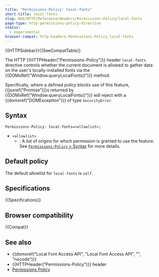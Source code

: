 ```yaml
---
title: "Permissions-Policy: local-fonts"
short-title: local-fonts
slug: Web/HTTP/Reference/Headers/Permissions-Policy/local-fonts
page-type: http-permissions-policy-directive
status:
  - experimental
browser-compat: http.headers.Permissions-Policy.local-fonts
---
```


{{HTTPSidebar}}{{SeeCompatTable}}

The HTTP {{HTTPHeader("Permissions-Policy")}} header `local-fonts` directive controls whether the current document is allowed to gather data on the user's locally-installed fonts via the {{DOMxRef("Window.queryLocalFonts()")}} method.

Specifically, where a defined policy blocks use of this feature, {{jsxref("Promise")}}s returned by {{DOMxRef("Window.queryLocalFonts()")}} will reject with a {{domxref("DOMException")}} of type `SecurityError`.

## Syntax

```http
Permissions-Policy: local-fonts=<allowlist>;
```

- `<allowlist>`
  - : A list of origins for which permission is granted to use the feature. See [`Permissions-Policy` > Syntax](/en-US/docs/Web/HTTP/Reference/Headers/Permissions-Policy#syntax) for more details.

## Default policy

The default allowlist for `local-fonts` is `self`.

## Specifications

{{Specifications}}

## Browser compatibility

{{Compat}}

## See also

- {{domxref("Local Font Access API", "Local Font Access API", "", "nocode")}}
- {{HTTPHeader("Permissions-Policy")}} header
- [Permissions Policy](/en-US/docs/Web/HTTP/Guides/Permissions_Policy)
